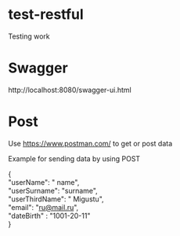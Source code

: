 # test-restful
Testing work

# Swagger

http://localhost:8080/swagger-ui.html<br /> 

# Post
Use https://www.postman.com/ to get or post data

Example for sending data by using POST

{<br /> 
    "userName": " name",<br /> 
    "userSurname": "surname",<br /> 
    "userThirdName": " Migustu",<br /> 
    "email": "ru@mail.ru",<br /> 
    "dateBirth" : "1001-20-11"<br /> 
}<br /> 
